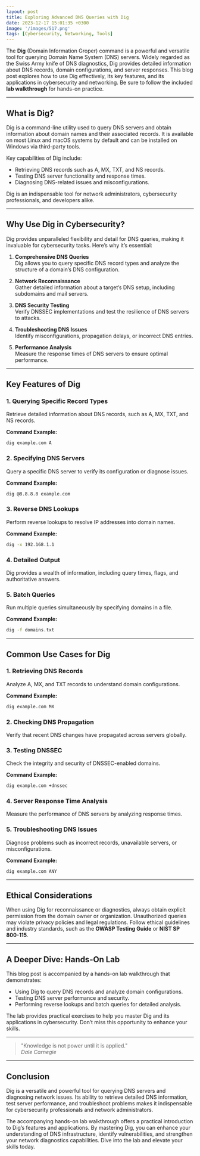 ```yaml
---
layout: post
title: Exploring Advanced DNS Queries with Dig
date: 2023-12-17 15:01:35 +0300
image: '/images/517.png'
tags: [Cybersecurity, Networking, Tools]
---
```


The **Dig** (Domain Information Groper) command is a powerful and versatile tool for querying Domain Name System (DNS) servers. Widely regarded as the Swiss Army knife of DNS diagnostics, Dig provides detailed information about DNS records, domain configurations, and server responses. This blog post explores how to use Dig effectively, its key features, and its applications in cybersecurity and networking. Be sure to follow the included **lab walkthrough** for hands-on practice.

---

## What is Dig?

Dig is a command-line utility used to query DNS servers and obtain information about domain names and their associated records. It is available on most Linux and macOS systems by default and can be installed on Windows via third-party tools.

Key capabilities of Dig include:
- Retrieving DNS records such as A, MX, TXT, and NS records.  
- Testing DNS server functionality and response times.  
- Diagnosing DNS-related issues and misconfigurations.  

Dig is an indispensable tool for network administrators, cybersecurity professionals, and developers alike.

---

## Why Use Dig in Cybersecurity?

Dig provides unparalleled flexibility and detail for DNS queries, making it invaluable for cybersecurity tasks. Here’s why it’s essential:

1. **Comprehensive DNS Queries**  
   Dig allows you to query specific DNS record types and analyze the structure of a domain’s DNS configuration.

2. **Network Reconnaissance**  
   Gather detailed information about a target’s DNS setup, including subdomains and mail servers.

3. **DNS Security Testing**  
   Verify DNSSEC implementations and test the resilience of DNS servers to attacks.

4. **Troubleshooting DNS Issues**  
   Identify misconfigurations, propagation delays, or incorrect DNS entries.

5. **Performance Analysis**  
   Measure the response times of DNS servers to ensure optimal performance.

---

## Key Features of Dig

### 1. **Querying Specific Record Types**
Retrieve detailed information about DNS records, such as A, MX, TXT, and NS records.

**Command Example:**
```bash
dig example.com A
```

### 2. **Specifying DNS Servers**
Query a specific DNS server to verify its configuration or diagnose issues.

**Command Example:**
```bash
dig @8.8.8.8 example.com
```

### 3. **Reverse DNS Lookups**
Perform reverse lookups to resolve IP addresses into domain names.

**Command Example:**
```bash
dig -x 192.168.1.1
```

### 4. **Detailed Output**
Dig provides a wealth of information, including query times, flags, and authoritative answers.

### 5. **Batch Queries**
Run multiple queries simultaneously by specifying domains in a file.

**Command Example:**
```bash
dig -f domains.txt
```

---

## Common Use Cases for Dig

### 1. **Retrieving DNS Records**
Analyze A, MX, and TXT records to understand domain configurations.

**Command Example:**
```bash
dig example.com MX
```

### 2. **Checking DNS Propagation**
Verify that recent DNS changes have propagated across servers globally.

### 3. **Testing DNSSEC**
Check the integrity and security of DNSSEC-enabled domains.

**Command Example:**
```bash
dig example.com +dnssec
```

### 4. **Server Response Time Analysis**
Measure the performance of DNS servers by analyzing response times.

### 5. **Troubleshooting DNS Issues**
Diagnose problems such as incorrect records, unavailable servers, or misconfigurations.

**Command Example:**
```bash
dig example.com ANY
```

---

## Ethical Considerations

When using Dig for reconnaissance or diagnostics, always obtain explicit permission from the domain owner or organization. Unauthorized queries may violate privacy policies and legal regulations. Follow ethical guidelines and industry standards, such as the **OWASP Testing Guide** or **NIST SP 800-115**.

---

## A Deeper Dive: Hands-On Lab

This blog post is accompanied by a hands-on lab walkthrough that demonstrates:
- Using Dig to query DNS records and analyze domain configurations.
- Testing DNS server performance and security.
- Performing reverse lookups and batch queries for detailed analysis.

The lab provides practical exercises to help you master Dig and its applications in cybersecurity. Don’t miss this opportunity to enhance your skills.

---

> "Knowledge is not power until it is applied."  
> <cite>Dale Carnegie</cite>

---

## Conclusion

Dig is a versatile and powerful tool for querying DNS servers and diagnosing network issues. Its ability to retrieve detailed DNS information, test server performance, and troubleshoot problems makes it indispensable for cybersecurity professionals and network administrators.

The accompanying hands-on lab walkthrough offers a practical introduction to Dig’s features and applications. By mastering Dig, you can enhance your understanding of DNS infrastructure, identify vulnerabilities, and strengthen your network diagnostics capabilities. Dive into the lab and elevate your skills today.
